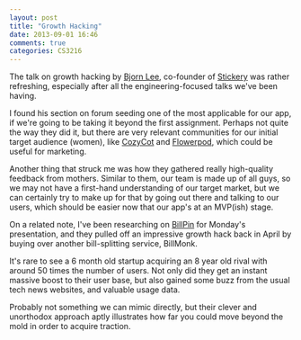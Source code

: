```yaml
---
layout: post
title: "Growth Hacking"
date: 2013-09-01 16:46
comments: true
categories: CS3216
---
```

The talk on growth hacking by [Bjorn Lee](http://www.bjornlee.com), co-founder
of [Stickery](http://www.stickeryapp.com/) was rather refreshing, especially
after all the engineering-focused talks we've been having.

I found his section on forum seeding one of the most applicable for our app, if
we're going to be taking it beyond the first assignment. Perhaps not quite the
way they did it, but there are very relevant communities for our initial target
audience (women), like [CozyCot](http://forums.cozycot.com/) and
[Flowerpod](http://flowerpod.com.sg/forums/), which could be useful for
marketing.

Another thing that struck me was how they gathered really high-quality feedback
from mothers. Similar to them, our team is made up of all guys, so we may not
have a first-hand understanding of our target market, but we can certainly try
to make up for that by going out there and talking to our users, which should be
easier now that our app's at an MVP(ish) stage.

On a related note, I've been researching on [BillPin](http://www.billpin.com/)
for Monday's presentation, and they pulled off an impressive growth hack back in
April by buying over another bill-splitting service, BillMonk.

It's rare to see a 6 month old startup acquiring an 8 year old rival with around
50 times the number of users. Not only did they get an instant massive boost to
their user base, but also gained some buzz from the usual tech news websites,
and valuable usage data.

Probably not something we can mimic directly, but their clever and unorthodox
approach aptly illustrates how far you could move beyond the mold in order to
acquire traction.